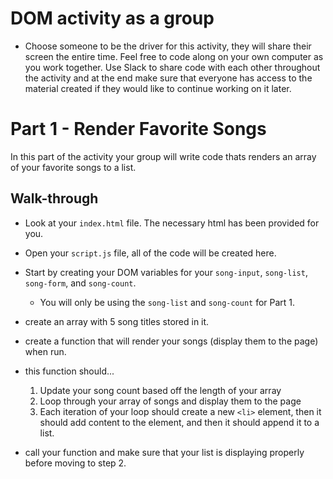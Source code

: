 # DOM activity as a group

* Choose someone to be the driver for this activity, they will share their screen the entire time. Feel free to code along on your own computer as you work together. Use Slack to share code with each other throughout the activity and at the end make sure that everyone has access to the material created if they would like to continue working on it later.

# Part 1 - Render Favorite Songs

In this part of the activity your group will write code thats renders an array of your favorite songs to a list.

## Walk-through

* Look at your `index.html` file. The necessary html has been provided for you.

* Open your `script.js` file, all of the code will be created here. 

 - Start by creating your DOM variables for your `song-input`, `song-list`, `song-form`, and `song-count`. 
    * You will only be using the `song-list` and `song-count` for Part 1.

 - create an array with 5 song titles stored in it.

  - create a function that will render your songs (display them to the page) when run.

  - this function should...
    1. Update your song count based off the length of your array
    2. Loop through your array of songs and display them to the page
    3. Each iteration of your loop should create a new `<li>` element, then it should add content to the element, and then it should append it to a list.

  - call your function and make sure that your list is displaying properly before moving to step 2.
